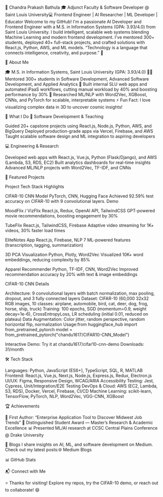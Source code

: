 🌌 Chandra Prakash Bathula
🎓 Adjunct Faculty & Software Developer @ Saint Louis University💻 Frontend Engineer | AI Researcher | ML Developer | Educator
Welcome to my GitHub! I'm a passionate AI Developer and Frontend Engineer with a M.S. in Information Systems (GPA: 3.93/4.0) from Saint Louis University. I build intelligent, scalable web systems blending Machine Learning and modern frontend development. I've mentored 300+ students, deployed 40+ full-stack projects, and crafted solutions with React.js, Python, AWS, and ML models.
“Technology is a language that connects intelligence, creativity, and purpose.” 🌠


🧠 About Me

🎓 M.S. in Information Systems, Saint Louis University (GPA: 3.93/4.0)
🧑‍🏫 Mentored 300+ students in Software Development, Advanced Software Development, and Applied Analytics
🚀 Built internal SLU web apps and automated iPaaS workflows, cutting manual workload by 40% and boosting performance by 30%
🧠 Researched ML/NLP with Word2Vec, XGBoost, CNNs, and PyTorch for scalable, interpretable systems
⚡ Fun Fact: I love visualizing complex data in 3D to uncover cosmic insights!


🚀 What I Do
🧩 Software Development & Teaching

Guided 20+ capstone projects using React.js, Node.js, Python, AWS, and BigQuery
Deployed production-grade apps via Vercel, Firebase, and AWS
Taught scalable software design and ML integration to aspiring developers

💻 Engineering & Research

Developed web apps with React.js, Vue.js, Python (Flask/Django), and AWS (Lambda, S3, RDS, EC2)
Built analytics dashboards for real-time insights
Advanced ML/NLP projects with Word2Vec, TF-IDF, and CNNs


🧩 Featured Projects



Project
Tech Stack
Highlights



CIFAR-10 CNN Model
PyTorch, CNN, Hugging Face
Achieved 92.59% test accuracy on CIFAR-10 with 9 convolutional layers. Demo


MoodFlix / VizFlix
React.js, Redux, OpenAI API, TailwindCSS
GPT-powered movie recommendations, boosting engagement by 30%


TubeFlix
React.js, TailwindCSS, Firebase
Adaptive video streaming for 1K+ videos, 30% faster load times


EliteNotes App
React.js, Firebase, NLP
7 ML-powered features (transcription, tagging, summarization)


3D PCA Visualization
Python, Plotly, Word2Vec
Visualized 10K+ word embeddings, reducing complexity by 85%


Apparel Recommender
Python, TF-IDF, CNN, Word2Vec
Improved recommendation accuracy by 20% with text & image embeddings


CIFAR-10 CNN Details

Architecture: 9 convolutional layers with batch normalization, max pooling, dropout, and 3 fully connected layers
Dataset: CIFAR-10 (60,000 32x32 RGB images, 10 classes: airplane, automobile, bird, cat, deer, dog, frog, horse, ship, truck)
Training: 100 epochs, SGD (momentum=0.9, weight decay=1e-6), CrossEntropyLoss, LR scheduling (initial 0.01, reduced on plateau)
Data Augmentation: Color jitter, random perspective, random horizontal flip, normalization
Usage:from huggingface_hub import from_pretrained_pytorch
model = from_pretrained_pytorch("chandu1617/CIFAR10-CNN_Model")


Interactive Demo: Try it at chandu1617/cifar10-cnn-demo
Downloads: 31/month


🛠️ Tech Stack


Languages: Python, JavaScript (ES6+), TypeScript, SQL, R, MATLAB
Frontend: React.js, Vue.js, Next.js, Node.js, Express.js, Redux, Electron.js
UI/UX: Figma, Responsive Design, WCAG/ARIA Accessibility
Testing: Jest, Cypress, Unit/Integration/E2E Testing
DevOps & Cloud: AWS (EC2, Lambda, S3, RDS), Docker, Vercel, Firebase, CI/CD
Machine Learning: scikit-learn, TensorFlow, PyTorch, NLP, Word2Vec, VGG-CNN, XGBoost


🏆 Achievements

🧾 First Author: “Enterprise Application Tool to Discover Midwest Job Trends”
🥇 Distinguished Student Award — Master’s Research & Academic Excellence
📊 Presented ML/AI research at CCSC Central Plains Conference @ Drake University


📝 Blogs
I share insights on AI, ML, and software development on Medium. Check out my latest posts:🌐 Medium Blogs

📊 GitHub Stats


📬 Connect with Me


⭐️ Thanks for visiting! Explore my repos, try the CIFAR-10 demo, or reach out to collaborate! 😄
